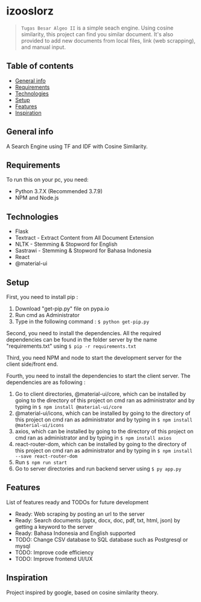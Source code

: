 # izooslorz
> `Tugas Besar Algeo II` is a simple seach engine. Using cosine similarity, this project can find you similar document. It's also provided to add new documents from local files, link (web scrapping), and manual input.

## Table of contents
* [General info](#general-info)
* [Requirements](#requirements)
* [Technologies](#technologies)
* [Setup](#setup)
* [Features](#features)
* [Inspiration](#inspiration)

## General info
A Search Engine using TF and IDF with Cosine Similarity.

## Requirements
To run this on your pc, you need:
* Python 3.7.X (Recommended 3.7.9)
* NPM and Node.js

## Technologies
* Flask
* Textract - Extract Content from All Document Extension
* NLTK - Stemming & Stopword for English
* Sastrawi - Stemming & Stopword for Bahasa Indonesia
* React
* @material-ui

## Setup
First, you need to install pip :
1. Download "get-pip.py" file on pypa.io
2. Run cmd as Administrator
3. Type in the following command :
```$ python get-pip.py```

Second, you need to install the dependencies. All the required dependencies can be found in the folder server by the name "requirements.txt" using ```$ pip -r requirements.txt```

Third, you need NPM and node to start the development server for the client side/front end.

Fourth, you need to install the dependencies to start the client server. The dependencies are as following :
1. Go to client directories, @material-ui/core, which can be installed by going to the directory of this project on cmd ran as administrator and by typing in
```$ npm install @material-ui/core```
2. @material-ui/icons, which can be installed by going to the directory of this project on cmd ran as administrator and by typing in
```$ npm install @material-ui/icons```
3. axios, which can be installed by going to the directory of this project on cmd ran as administrator and by typing in
```$ npm install axios```
4. react-router-dom, which can be installed by going to the directory of this project on cmd ran as administrator and by typing in
```$ npm install --save react-router-dom```
5. Run ```$ npm run start```
5. Go to server directories and run backend server using ```$ py app.py```

## Features
List of features ready and TODOs for future development
* Ready: Web scraping by posting an url to the server
* Ready: Search documents (pptx, docx, doc, pdf, txt, html, json) by getting a keyword to the server
* Ready: Bahasa Indonesia and English supported
* TODO: Change CSV database to SQL database such as Postgresql or mysql
* TODO: Improve code efficiency
* TODO: Improve frontend UI/UX

## Inspiration
Project inspired by google, based on cosine similarity theory.